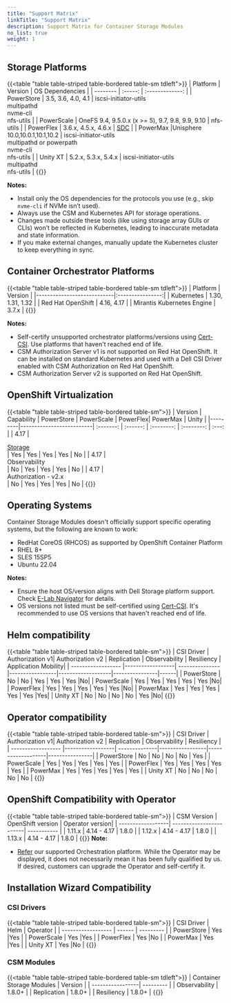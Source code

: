 ```yaml
---
title: "Support Matrix"
linkTitle: "Support Matrix"
description: Support Matrix for Container Storage Modules
no_list: true
weight: 1
--- 
```


## Storage Platforms

{{<table "table table-striped table-bordered table-sm tdleft">}}
| Platform | Version | OS Dependencies |
| -------- | :-----: | :-------------: |
| PowerStore  |  3.5, 3.6, 4.0, 4.1 | iscsi-initiator-utils<br>multipathd<br>nvme-cli<br>nfs-utils |
| PowerScale  | OneFS 9.4, 9.5.0.x (x >= 5), 9.7, 9.8, 9.9, 9.10 | nfs-utils |
| PowerFlex   | 3.6.x, 4.5.x, 4.6.x | [SDC](https://www.dell.com/support/home/en-us/product-support/product/scaleio/drivers) |
| PowerMax  |Unisphere 10.0,10.0.1,10.1,10.2 | iscsi-initiator-utils<br>multipathd or powerpath<br>nvme-cli<br>nfs-utils |
| Unity XT    | 5.2.x, 5.3.x, 5.4.x | iscsi-initiator-utils<br>multipathd<br>nfs-utils |
{{</table>}}

**Notes:**
- Install only the OS dependencies for the protocols you use (e.g., skip `nvme-cli` if NVMe isn’t used).
- Always use the CSM and Kubernetes API for storage operations.
- Changes made outside these tools (like using storage array GUIs or CLIs) won’t be reflected in Kubernetes, leading to inaccurate metadata and state information.
- If you make external changes, manually update the Kubernetes cluster to keep everything in sync.

## Container Orchestrator Platforms

{{<table "table table-striped table-bordered table-sm tdleft">}}
| Platform                   | Version          |
|----------------------------|:----------------:|
| Kubernetes                 | 1.30, 1.31, 1.32 |
| Red Hat OpenShift          | 4.16, 4.17       |
| Mirantis Kubernetes Engine | 3.7.x            |
{{</table>}}

**Notes:** 
- Self-certify unsupported orchestrator platforms/versions using [Cert-CSI](../tooling/cert-csi/). Use platforms that haven't reached end of life. 
- CSM Authorization Server v1 is not supported on Red Hat OpenShift. It can be installed on standard Kubernetes and used with a Dell CSI Driver enabled with CSM Authorization on Red Hat OpenShift.
- CSM Authorization Server v2 is supported on Red Hat OpenShift.

## OpenShift Virtualization

{{<table "table table-striped table-bordered table-sm">}}
| Version | Capability               | PowerStore | PowerScale | PowerFlex| PowerMax | Unity |
|---------|--------------------------| :-------: | :------: | :--------: | :--------: | :---: |
| 4.17    |  <div style="text-align: left"> [Storage](https://github.com/kiagnose/kubevirt-storage-checkup) </div> | Yes       | Yes      | Yes        | Yes        | No    |
| 4.17    | <div style="text-align: left">  Observability        </div>   | No       | Yes      | Yes         | Yes        | No    |
| 4.17    | <div style="text-align: left"> Authorization - v2.x  </div>   | No       | Yes      | Yes         | Yes        | No    |
{{</table>}}

## Operating Systems

Container Storage Modules doesn't officially support specific operating systems, but the following are known to work:

- RedHat CoreOS (RHCOS) as supported by OpenShift Container Platform
- RHEL 8+
- SLES 15SP5
- Ubuntu 22.04

**Notes:**
- Ensure the host OS/version aligns with Dell Storage platform support. Check [E-Lab Navigator](https://elabnavigator.dell.com/eln/modernHomeSSM) for details.
- OS versions not listed must be self-certified using [Cert-CSI](../tooling/cert-csi/). It's recommended to use OS versions that haven't reached end of life.

## Helm compatibility
{{<table "table table-striped table-bordered table-sm">}}
| CSI Driver         |  Authorization v1|  Authorization v2 | Replication | Observability | Resiliency | Application Mobility|
| ------------------ |------------------| --------------- |-----------------|-------------------|----------------|------|
| PowerStore         |  No      |   No              |  Yes              | Yes                 |    Yes     |No|
| PowerScale         |  Yes     |   Yes             |  Yes              | Yes                 |    Yes     |No|
| PowerFlex          |  Yes     |   Yes             |  Yes              | Yes                 |    Yes     |No|
| PowerMax           |  Yes     |   Yes             |  Yes              | Yes                 |    Yes     |Yes|
| Unity XT           |  No      |   No              |  No               | No                  |    Yes     |No|
{{</table>}}

## Operator compatibility
{{<table "table table-striped table-bordered table-sm">}}
| CSI Driver         |  Authorization v1|  Authorization v2 | Replication | Observability | Resiliency |
| ------------------ |------------------| --------------|-----------------|-------------------|----------------|
| PowerStore         |  No      |   No              |  No               | No                  |    Yes     |
| PowerScale         |  Yes     |   Yes             |  Yes              | Yes                 |    Yes     |
| PowerFlex          |  Yes     |   Yes             |  Yes              | Yes                 |    Yes     |
| PowerMax           |  Yes     |   Yes             |  Yes              | Yes                 |    Yes     |
| Unity XT           |  No      |   No              |  No               | No                  |    No      |
{{</table>}}

## OpenShift Compatibility with Operator  

{{<table "table table-striped table-bordered table-sm">}}
|  CSM Version      | OpenShift version       | Operator version|
| ------------------| ------------------------| ----------- |
|  1.11.x           | 4.14 - 4.17             |   1.8.0     |
|  1.12.x           | 4.14 - 4.17             |   1.8.0     |
|  1.13.x           | 4.14 - 4.17             |   1.8.0     |
{{</table>}}
**Note:**  
- [Refer](#supported-container-orchestrator-platforms) our supported Orchestration platform. While the Operator may be displayed, it does not necessarily mean it has been fully qualified by us. If desired, customers can upgrade the Operator and self-certify it.


## Installation Wizard Compatibility 

### CSI Drivers

{{<table "table table-striped table-bordered table-sm">}}
| CSI Driver         |     Helm   | Operator  |
| ------------------ |  ------ | --------- |
|  PowerStore     | Yes️      |Yes️        |
|  PowerScale     | Yes️      |Yes️        |
|  PowerFlex      | Yes️      |No         |
|  PowerMax       | Yes️      |Yes️        |
|  Unity XT       | Yes️      |No         |
{{</table>}}

### CSM Modules
{{<table "table table-striped table-bordered table-sm tdleft">}}
| Container Storage Modules | Version |
| -----------------| --------- |
| Observability    | 1.8.0+    |
| Replication      | 1.8.0+    |
| Resiliency       | 1.8.0+    |
{{</table>}}